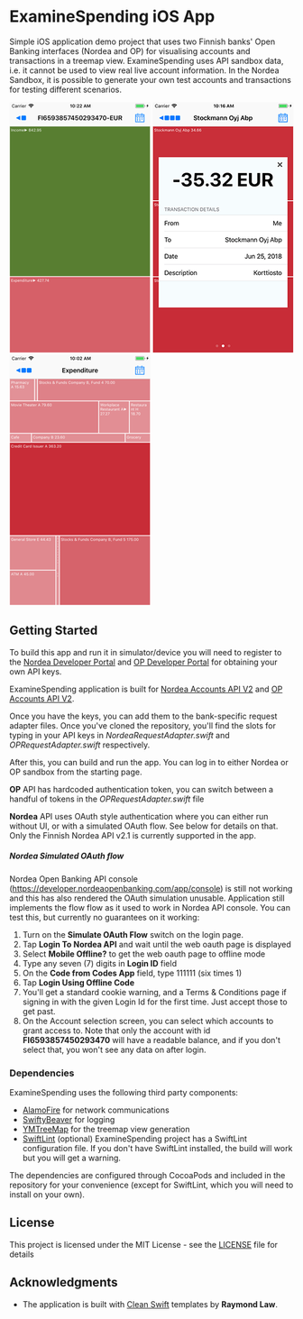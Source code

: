 # ExamineSpending iOS App

Simple iOS application demo project that uses two Finnish banks' Open Banking interfaces (Nordea and OP) for visualising  accounts and transactions in a treemap view. ExamineSpending uses API sandbox data, i.e. it cannot be used to view real live account information. In the Nordea Sandbox, it is possible to generate your own test accounts and transactions for testing different scenarios.

![Account](images/account_screenshot.png) ![Details](images/details_screenshot.png) ![Expenditure](images/expenditure_screenshot.png)

## Getting Started

To build this app and run it in simulator/device you will need to register to the [Nordea Developer Portal](https://developer.nordeaopenbanking.com/) and [OP Developer Portal](https://op-developer.fi/) for obtaining your own API keys. 

ExamineSpending application is built for [Nordea Accounts API V2](https://developer.nordeaopenbanking.com/app/documentation?api=Accounts%20API&version=2.0) and [OP Accounts API V2](https://op-developer.fi/docs/api/6mU2J4ZntSISWMiOmueYKG/Accounts-2.0). 

Once you have the keys, you can add them to the bank-specific request adapter files. Once you've cloned the repository, you'll find the slots for typing in your API keys in *NordeaRequestAdapter.swift* and *OPRequestAdapter.swift* respectively.

After this, you can build and run the app. You can log in to either Nordea or OP sandbox from the starting page.

**OP** API has hardcoded authentication token, you can switch between a handful of tokens in the *OPRequestAdapter.swift* file

**Nordea** API uses OAuth style authentication where you can either run without UI, or with a simulated OAuth flow. See below for details on that. Only the Finnish Nordea API v2.1 is currently supported in the app.

##### Nordea Simulated OAuth flow
Nordea Open Banking API console (https://developer.nordeaopenbanking.com/app/console) is still not working and this has also rendered the OAuth simulation unusable. Application still implements the flow  flow as it used to work in Nordea API console. You can test this, but currently no guarantees on it working:
1. Turn on the **Simulate OAuth Flow** switch on the login page.
2. Tap **Login To Nordea API** and wait until the web oauth page is displayed
3. Select **Mobile Offline?** to get the web oauth page to offline mode
4. Type any seven (7) digits in **Login ID** field
5. On the **Code from Codes App** field, type 111111 (six times 1)
6. Tap **Login Using Offline Code**
7. You'll get a standard cookie warning, and a Terms & Conditions page if signing in with the given Login Id for the first time. Just accept those to get past.
8. On the Account selection screen, you can select which accounts to grant access to. Note that only the account with id **FI6593857450293470** will have a readable balance, and if you don't select that, you won't see any data on after login.

### Dependencies

ExamineSpending uses the following third party components:
* [AlamoFire](https://github.com/Alamofire/Alamofire) for network communications
* [SwiftyBeaver](https://github.com/SwiftyBeaver/SwiftyBeaver) for logging
* [YMTreeMap](https://github.com/yahoo/YMTreeMap) for the treemap view generation 
* [SwiftLint](https://github.com/realm/SwiftLint) (optional) ExamineSpending project has a SwiftLint configuration file. If you don't have SwiftLint installed, the build will work but you will get a warning.

The dependencies are configured through CocoaPods and included in the repository for your convenience (except for SwiftLint, which you will need to install on your own).

## License

This project is licensed under the MIT License - see the [LICENSE](LICENSE) file for details

## Acknowledgments

* The application is built with [Clean Swift](https://github.com/Clean-Swift) templates by **Raymond Law**.



